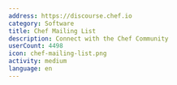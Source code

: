 ```yaml
---
address: https://discourse.chef.io
category: Software
title: Chef Mailing List
description: Connect with the Chef Community
userCount: 4498
icon: chef-mailing-list.png
activity: medium
language: en
---
```

